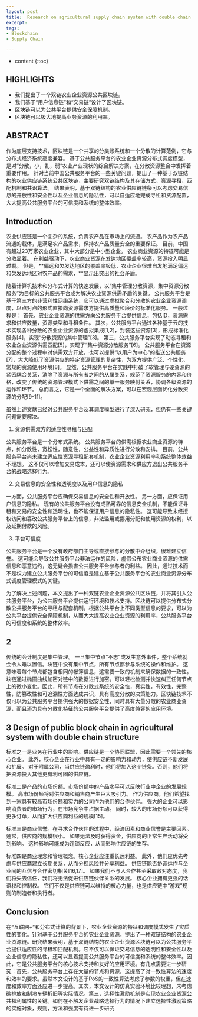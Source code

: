 ```yaml
---
layout: post
title:  Research on agricultural supply chain system with double chain architecture based on blockchain technology
excerpt: 
tags:
- Blockchain
- Supply Chain

---
```

* content
{:toc}

## HIGHLIGHTS

* 我们提出了一个双链农业企业资源公共区块链。
* 我们基于“用户信息链”和“交易链”设计了区块链。
* 区块链可以为公共平台提供安全保障机制。
* 区块链可以极大地提高业务资源的利用率。

## ABSTRACT

作为底层支持技术，区块链是一个共享的分类账系统和一个分散的计算范例，它与分布式经济系统高度兼容。
基于公共服务平台的农业企业资源分布式调度模型，是对“分散，小，乱，弱”农业产业现状的综合解决方案，在分散资源整合中发挥着重要作用。
针对当前中国公共服务平台的一些关键问题，提出了一种基于双链结构的农业供应链系统公共区块链，主要研究双链结构及其存储方式，资源寻租，匹配机制和共识算法。
结果表明，基于双链结构的农业供应链链条可以考虑交易信息的开放性和安全性以及企业信息的隐私性，可以自适应地完成寻租和资源配置，大大提高公共服务平台的可信度和系统的整体效率。

## Introduction

农业供应链是一个复杂的系统，负责农产品在市场上的流通。 农产品作为农产品流通的载体，是满足农产品需求，保持农产品质量安全的重要保证。 目前，中国有超过23万家农业企业，其中大部分是中小型企业。 农业商业资源的特征可能是分散显着。 在利益驱动下，农业商业资源在发达地区覆盖率较高，资源投入明显过剩。
但是，**偏远和欠发达地区的覆盖率极低，农业企业很难自发地满足偏远和欠发达地区对农产品的需求，**显示出突出的社会矛盾。

随着计算机技术和分布式计算的快速发展，以“集中管理分散资源，集中资源分散服务”为目标的公共服务平台成为解决农业资源供需矛盾的关键。
公共服务平台是基于第三方的非营利性网络系统，它可以通过虚拟聚合和分散的农业企业资源调度，以点对点的形式直接向资源需求方提供高质量和廉价的标准化服务。
一般过程是：
首先，农业企业资源的供需方向公共服务平台提供信息，包括ID，资源需求和供应数量，资源类型和寻租条件。
其次，公共服务平台通过各种基于云的技术实现各种分散的农业企业资源的虚拟集成[1,2]，封装这些资源[3]，形成标准化服务[4]，实现“分散资源的集中管理”[3]。
第三，公共服务平台实现了动态寻租和农业企业资源供需匹配[5]，实现了“集中资源分散服务”[6]。
公共服务平台在资源分配的整个过程中对供需双方开放，也可以提供“以用户为中心”的推送公共服务[7]，大大降低了资源供应的特定资源管理的复杂性，为双方提供广泛、个性化、常规的资源使用环境[8]。
显然，公共服务平台在实践中打破了软管理与硬资源的紧密耦合关系，消除了资源与所有者之间的从属关系，规范了资源服务的内容和价格，改变了传统的资源管理模式下供需之间的单一服务映射关系，协调各级资源的运作和环节。
总而言之，它是一个全面的解决方案，可以在宏观层面优化分散资源的分配[9-11]。

虽然上述文献已经对公共服务平台及其调度模型进行了深入研究，但仍有一些关键问题需要解决。
1. 资源供需双方的适应性寻租与匹配

公共服务平台是一个分布式系统。 公共服务平台的供需根据农业商业资源的特点，如分散性，宽松性，随意性，公益性和异质性进行分散和安排。 目前，公共服务平台尚未建立适应性资源寻租配套机制，农业企业资源利用率和系统整体效益不理想。 这不仅可以增加交易成本，还可以使资源需求和供应方退出公共服务平台的战略选择行为。

2. 交易信息的安全性和透明度以及用户信息的隐私

一方面，公共服务平台应确保交易信息的安全性和开放性。 另一方面，应保证用户信息的隐私。 
现有的公共服务平台没有成熟可靠的信息安全机制，不能保证寻租和交易的安全性和透明性，也不能保证用户信息的隐私性。 这可能导致未经授权访问和篡改公共服务平台上的信息，非法滥用或挪用分配和使用资源的权利，以及延期付款的风险。

3. 平台可信度

公共服务平台是一个没有政府部门主导或直接参与的分散中介组织，很难建立信誉。
这可能会导致公共服务平台非法运作的风险，虚假公布农业商业资源的供需信息和恶意违约，这无疑会损害公共服务平台参与者的利益。
因此，通过技术而不是权力建立公共服务平台的可信度是建立基于公共服务平台的农业商业资源分布式调度管理模式的关键。

为了解决上述问题，本文提出了一种双链农业企业资源公共区块链，并将其引入公共服务平台，为公共服务平台提供运行环境和技术支持。区块链可以提供分布式分散公共服务平台的寻租与配套机制。根据公共平台上不同类型信息的要求，可以为公共平台提供安全保障机制，从而大大提高农业企业资源的利用率，公共服务平台的可信度和系统的整体效率。

## 2

传统的会计制度是集中管理。
一旦集中节点“不忠”或发生意外事件，整个系统就会令人难以置信。块链中没有集中节点，所有节点都参与系统的操作和维护。
这意味着每个节点都包含相同的帐簿信息，这需要一致的机制来确保数据的一致性。块链通过椭圆曲线加密对链中的数据进行加密。可以轻松检测并快速纠正任何节点上的微小变化。因此，所有节点在分散式系统的安全性，真实性，有效性，完整性，防篡改性和可追溯性方面达成共识，具有高度分散的决策能力。区块链技术不仅可以为公共服务平台提供强大的数据安全性，同时具有大量分散的农业商业资源，而且还为具有分散化特征的公共服务平台提供了高度兼容的应用环境。

## 3 Design of public block chain in agricultural system with double chain structure

标准之一是业务在行业中的影响。供应链是一个协同联盟，因此需要一个领先的核心企业。
此外，核心企业在行业中具有一定的影响力和动力，使供应链不断发展和扩展。
对于附属公司，当供应链盈利时，他们将加入这个链条。否则，他们将把资源投入其他更有利可图的供应链。

标准二是产品的市场份额。市场份额中的产品水平可以反映行业中企业的发展规模。
高市场份额将对供应商和销售商产生巨大吸引力。
作为供应商，他们希望找到一家具有较高市场份额和实力的公司作为他们的合作伙伴。
强大的企业可以影响消费者的市场行为，在市场竞争中占据主动。
同时，较大的市场份额可以获得更多订单，从而扩大供应商利益的规模[15]。

标准三是商业信誉。在寻求合作伙伴的过程中，经济因素和商业信誉是主要因素。
通常，供应商的规模很小。
如果无法及时获得资金，供应商的正常生产活动将受到影响。
这种影响可能成为连锁反应，从而影响供应链的生存。

标准四是商业理念和管理概念。核心企业应注重长远利益。
此外，他们应优先考虑与供应商建立长期关系，从而分担风险并分享利益。
供应链能否协调运作与企业间的互信与合作密切相关[16,17]。
如果我们不与人合作甚至采取敌对态度，我们将失去信任，我们将无法促进供应链伙伴关系的发展。
核心企业拥有更强的话语权和控制权。
它们不仅是供应链可以维持的核心力量，也是供应链中“游戏”规则的制造者和执行者。

## Conclusion

在“互联网+”和分布式计算的背景下，农业企业资源的特征和调度模式发生了实质性的变化。针对基于公共服务平台的农业企业资源，提出了一种双链结构的农业企业资源链。研究结果表明，基于双链结构的农业企业资源区块链可以为公共服务平台提供适应性的寻租和匹配机制。它不仅可以保证交易信息的透明性和安全性以及企业信息的隐私性，还可以显着提高公共服务平台的可信度和系统的整体效率。因此，它是公共服务平台的核心技术支持和友好的应用环境。有几点需要进一步研究：首先，公共服务平台上存在大量的节点和资源，这提高了对一致性算法的速度和效率的要求。虽然本文设计的基于PoS的一致性算法考虑了参数的权重，但在速度和效率方面还应进一步提高。其次，本文设计的仿真实验环境比较理想，未考虑碳排放和制冷车辆折旧等实际情况。第三，选择性激励机制是实现农业企业资源公共福利属性的关键。如何在不触发企业战略选择行为的情况下建立选择性激励策略的实施对象，规则，方法和强度有待进一步研究